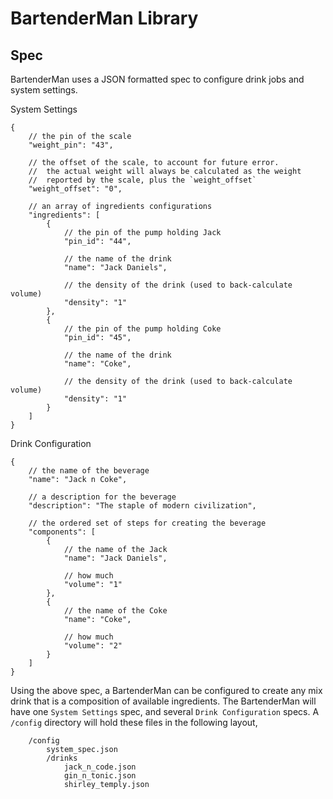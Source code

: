 # BartenderMan Library

## Spec
BartenderMan uses a JSON formatted spec to configure drink jobs and system settings. 

System Settings 
```
{
    // the pin of the scale
    "weight_pin": "43",

    // the offset of the scale, to account for future error. 
    //  the actual weight will always be calculated as the weight
    //  reported by the scale, plus the `weight_offset`
    "weight_offset": "0",

    // an array of ingredients configurations
    "ingredients": [
        {
            // the pin of the pump holding Jack
            "pin_id": "44",

            // the name of the drink
            "name": "Jack Daniels",

            // the density of the drink (used to back-calculate volume)
            "density": "1"
        },
        {
            // the pin of the pump holding Coke
            "pin_id": "45",

            // the name of the drink
            "name": "Coke",

            // the density of the drink (used to back-calculate volume)
            "density": "1"
        }
    ]
}
```

Drink Configuration
```
{
    // the name of the beverage
    "name": "Jack n Coke",

    // a description for the beverage
    "description": "The staple of modern civilization",

    // the ordered set of steps for creating the beverage
    "components": [
        {
            // the name of the Jack
            "name": "Jack Daniels",

            // how much 
            "volume": "1"
        },
        {
            // the name of the Coke
            "name": "Coke",

            // how much
            "volume": "2"
        }
    ]
}
```

Using the above spec, a BartenderMan can be configured to create any mix drink that is a composition of available ingredients. The BartenderMan will have one `System Settings` spec, and several `Drink Configuration` specs. A `/config` directory will hold these files in the following layout,

```
    /config
        system_spec.json
        /drinks
            jack_n_code.json
            gin_n_tonic.json
            shirley_temply.json
```